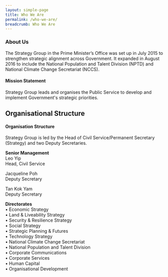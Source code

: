 ```yaml
---
layout: simple-page
title: Who We Are
permalink: /who-we-are/
breadcrumb: Who We Are
---
```


### **About Us**

The Strategy Group in the Prime Minister’s Office was set up in July 2015 to strengthen strategic alignment across Government. It expanded in August 2016 to include the National Population and Talent Division (NPTD) and National Climate Change Secretariat (NCCS).

#### Mission Statement ####
Strategy Group leads and organises the Public Service to develop and implement Government's strategic priorities. <br   />

## Organisational Structure ##


#### Organisation Structure ####
Strategy Group is led by the Head of Civil Service/Permanent Secretary (Strategy) and two Deputy Secretaries. 

**Senior Management**<br  />
Leo Yip<br  />
Head, Civil Service

Jacqueline Poh<br  />
Deputy Secretary

Tan Kok Yam<br  />
Deputy Secretary

**Directorates** <br  /> 
•	Economic Strategy<br  />
•	Land & Liveability Strategy<br  />
•	Security & Resilience Strategy<br  />
•	Social Strategy<br  />
•	Strategic Planning & Futures<br  />
•	Technology Strategy<br  />
•	National Climate Change Secretariat<br  />
•	National Population and Talent Division<br  />
•	Corporate Communications<br  />
•	Corporate Services<br  />
•	Human Capital<br  />
•	Organisational Development<br  />
